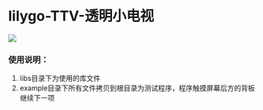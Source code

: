 # lilygo-TTV-透明小电视
![](./../image/1.jpg)

### 使用说明：

1. libs目录下为使用的库文件
2. example目录下所有文件拷贝到根目录为测试程序，程序触摸屏幕后方的背板继续下一项
